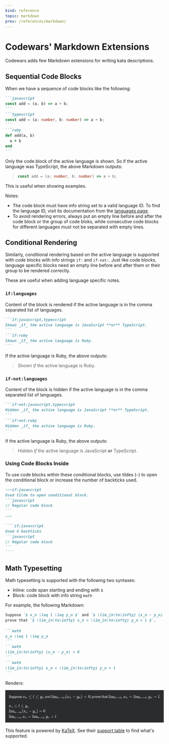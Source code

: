 ```yaml
---
kind: reference
topic: markdown
prev: /references/markdown/
---
```


# Codewars' Markdown Extensions

Codewars adds few Markdown extensions for writing kata descriptions.

## Sequential Code Blocks

When we have a sequence of code blocks like the following:

````markdown
```javascript
const add = (a, b) => a + b;
```
```typescript
const add = (a: number, b: number) => a + b;
```
```ruby
def add(a, b)
  a + b
end
```
````

Only the code block of the active language is shown.
So if the active language was TypeScript, the above Markdown outputs:

> ```typescript
> const add = (a: number, b: number) => a + b;
> ```

This is useful when showing examples.

Notes:
- The code block must have info string set to a valid language ID. To find the language ID, visit its documentation from the [languages page](/languages/).
- To avoid rendering errors, always put an empty line before and after the code block or the group of code bloks, while consecutive code blocks for different languages must not be separated with empty lines.

## Conditional Rendering

Similarly, conditional rendering based on the active language is supported with code blocks with info strings `if:` and `if-not:`.
Just like code blocks, language specific blocks need an empty line before and after them or their group to be rendered correctly.

These are useful when adding language specific notes.

### `if:languages`

Content of the block is rendered if the active language is in the comma separated list of languages.

````markdown
```if:javascript,typescript
Shown _if_ the active language is JavaScript **or** TypeScript.
```
```if:ruby
Shown _if_ the active language is Ruby.
```
````

If the active language is Ruby, the above outputs:

> Shown _if_ the active language is Ruby.

### `if-not:languages`

Content of the block is hidden if the active language is in the comma separated list of languages.

````markdown
```if-not:javascript,typescript
Hidden _if_ the active language is JavaScript **or** TypeScript.
```
```if-not:ruby
Hidden _if_ the active language is Ruby.
```
````

If the active language is Ruby, the above outputs:

> Hidden _if_ the active language is JavaScript **or** TypeScript.

### Using Code Blocks Inside

To use code blocks within these conditional blocks,
use tildes (`~`) to open the conditional block or increase the number of backticks used.

````markdown
~~~if:javascript
Used tilde to open conditional block.
```javascript
// Regular code block
```
~~~
````

`````markdown
````if:javascript
Used 4 backticks
```javascript
// Regular code block
```
````
`````

## Math Typesetting

Math typesetting is supported with the following two syntaxes:

- Inline: code span starting and ending with `$`
- Block: code block with info string `math`

For example, the following Markdown:

````markdown
Suppose `$ x_n \leq l \leq y_n $` and `$ \lim_{n\to\infty} (x_n - y_n) = 0 $`,
prove that `$ \lim_{n\to\infty} x_n = \lim_{n\to\infty} y_n = l $`.

```math
x_n \leq l \leq y_n
```
```math
\lim_{n\to\infty} (x_n - y_n) = 0
```
```math
\lim_{n\to\infty} x_n = \lim_{n\to\infty} y_n = l
```
````

Renders:

![Math Typeset Example](./math-typeset-example.png)

This feature is powered by [KaTeX](https://katex.org).
See their [support table](https://katex.org/docs/support_table.html) to find what's supported.

